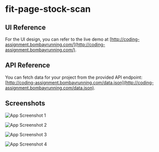 # fit-page-stock-scan


## UI Reference

For the UI design, you can refer to the live demo at [http://coding-assignment.bombayrunning.com/](http://coding-assignment.bombayrunning.com/).

## API Reference

You can fetch data for your project from the provided API endpoint: [http://coding-assignment.bombayrunning.com/data.json](http://coding-assignment.bombayrunning.com/data.json).


## Screenshots

![App Screenshot 1](screenshots/screenshot_1.png)

![App Screenshot 2](screenshots/screenshot_2.png)

![App Screenshot 3](screenshots/screenshot_3.png)

![App Screenshot 4](screenshots/screenshot_4.png)